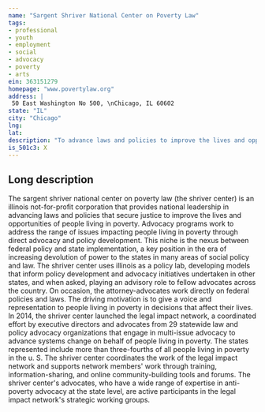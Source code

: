 ```yaml
---
name: "Sargent Shriver National Center on Poverty Law"
tags:
- professional
- youth
- employment
- social
- advocacy
- poverty
- arts
ein: 363151279
homepage: "www.povertylaw.org"
address: |
 50 East Washington No 500, \nChicago, IL 60602
state: "IL"
city: "Chicago"
lng: 
lat: 
description: "To advance laws and policies to improve the lives and opportunities of people living in poverty"
is_501c3: X
---
```


## Long description

The sargent shriver national center on poverty law (the shriver center) is an illinois not-for-profit corporation that provides national leadership in advancing laws and policies that secure justice to improve the lives and opportunities of people living in poverty. Advocacy programs work to address the range of issues impacting people living in poverty through direct advocacy and policy development. This niche is the nexus between federal policy and state implementation, a key position in the era of increasing devolution of power to the states in many areas of social policy and law. The shriver center uses illinois as a policy lab, developing models that inform policy development and advocacy initiatives undertaken in other states, and when asked, playing an advisory role to fellow advocates across the country. On occasion, the attorney-advocates work directly on federal policies and laws. The driving motivation is to give a voice and representation to people living in poverty in decisions that affect their lives. In 2014, the shriver center launched the legal impact network, a coordinated effort by executive directors and advocates from 29 statewide law and policy advocacy organizations that engage in multi-issue advocacy to advance systems change on behalf of people living in poverty. The states represented include more than three-fourths of all people living in poverty in the u. S. The shriver center coordinates the work of the legal impact network and supports network members' work through training, information-sharing, and online community-building tools and forums. The shriver center's advocates, who have a wide range of expertise in anti-poverty advocacy at the state level, are active participants in the legal impact network's strategic working groups. 

